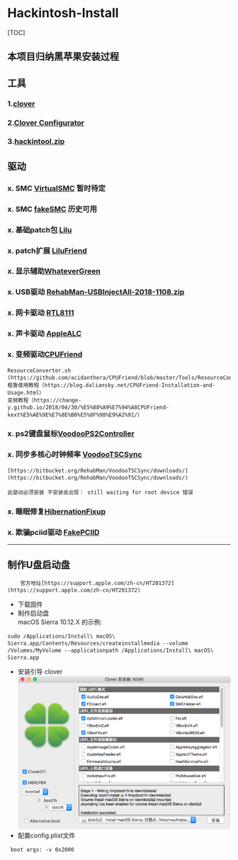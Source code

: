 # Hackintosh-Install
[TOC]

## 本项目归纳黑苹果安装过程
## 工具
### 1.[clover](https://github.com/CloverHackyColor/CloverBootloader/releases)
### 2.[Clover Configurator](https://mackie100projects.altervista.org/download-clover-configurator/)
### 3.[hackintool.zip](http://headsoft.com.au/download/mac/Hackintool.zip)

## 驱动

### x. SMC [VirtualSMC](https://github.com/acidanthera/VirtualSMC/releases) 暂时待定
### x. SMC [fakeSMC](https://bitbucket.org/RehabMan/os-x-fakesmc-kozlek/downloads/) 历史可用
### x. 基础patch包 [Lilu](https://github.com/acidanthera/Lilu/releases)
### x. patch扩展 [LiluFriend](https://github.com/PMheart/LiluFriend/releases)
### x. 显示辅助[WhateverGreen](https://github.com/acidanthera/WhateverGreen/releases)
### x. USB驱动 [RehabMan-USBInjectAll-2018-1108.zip](https://bitbucket.org/RehabMan/os-x-usb-inject-all/downloads/)
### x. 网卡驱动 [RTL8111](https://github.com/Mieze/RTL8111_driver_for_OS_X/releases)
### x. 声卡驱动 [AppleALC](https://github.com/acidanthera/AppleALC/releases)
### x. 变频驱动[CPUFriend](https://github.com/acidanthera/CPUFriend/releases)
    ResourceConverter.sh (https://github.com/acidanthera/CPUFriend/blob/master/Tools/ResourceConverter.sh)
    粗鲁使用教程（https://blog.daliansky.net/CPUFriend-Installation-and-Usage.html）
    变频教程（https://change-y.github.io/2018/04/30/%E5%88%A9%E7%94%A8CPUFriend-kext%E5%AE%9E%E7%8E%B0%E5%8F%98%E9%A2%91/）
### x. ps2键盘鼠标[VoodooPS2Controller](https://github.com/acidanthera/VoodooPS2/releases)
### x. 同步多核心时钟频率 [VoodooTSCSync](https://github.com/RehabMan/VoodooTSCSync)
    [https://bitbucket.org/RehabMan/VoodooTSCSync/downloads/](https://bitbucket.org/RehabMan/VoodooTSCSync/downloads/)

    此驱动必须安装 不安装会出现： still waiting for root device 错误
### x. 睡眠修复[HibernationFixup](https://github.com/acidanthera/HibernationFixup/releases)
### x. 欺骗pciid驱动 [FakePCIID](https://bitbucket.org/RehabMan/os-x-fake-pci-id/downloads/)

---

## 制作U盘启动盘

        官方地址[https://support.apple.com/zh-cn/HT201372](https://support.apple.com/zh-cn/HT201372)
- 下载固件
- 制作启动盘  
macOS Sierra 10.12.X 的示例:
```
sudo /Applications/Install\ macOS\ Sierra.app/Contents/Resources/createinstallmedia --volume /Volumes/MyVolume --applicationpath /Applications/Install\ macOS\ Sierra.app
```
- 安装引导 clover
 ![image](images/WX20191127-101515.png)
- 配置config.plist文件
```
 boot args: -v 0x2000
```
